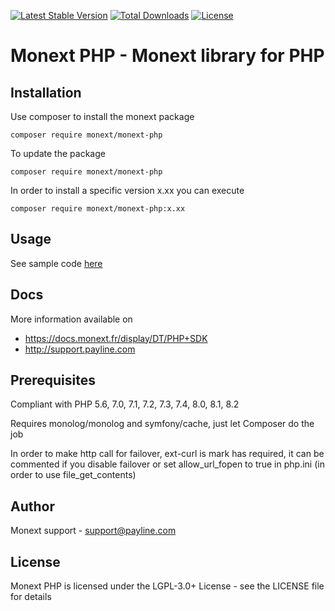 [![Latest Stable Version](https://poser.pugx.org/monext/monext-php/v/stable)](https://packagist.org/packages/monext/monext-php)
[![Total Downloads](https://poser.pugx.org/monext/monext-php/downloads)](https://packagist.org/packages/monext/monext-php)
[![License](https://poser.pugx.org/monext/monext-php/license)](https://packagist.org/packages/monext/monext-php)

Monext PHP - Monext library for PHP
====================================

Installation
-----

Use composer to install the monext package
```shell
composer require monext/monext-php
````

To update the package
```shell
composer require monext/monext-php
````

In order to install a specific version x.xx you can execute
```shell
composer require monext/monext-php:x.xx
````

Usage
-----

See sample code [here](doc/usage.md)

Docs
-----

More information available on
- https://docs.monext.fr/display/DT/PHP+SDK
- http://support.payline.com

Prerequisites
-----

Compliant with PHP 5.6, 7.0, 7.1, 7.2, 7.3, 7.4, 8.0, 8.1, 8.2

Requires monolog/monolog and symfony/cache, just let Composer do the job

In order to make http call for failover, ext-curl is mark has required, it can be commented if you disable failover or set allow_url_fopen to true in php.ini (in order to use file_get_contents)

Author
------

Monext support - <support@payline.com>

License
-------

Monext PHP is licensed under the LGPL-3.0+ License - see the LICENSE file for details
